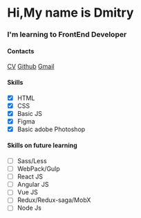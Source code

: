 #  Hi,My name is Dmitry #
### I'm learning to FrontEnd Developer ###
#### Contacts ####
[CV](https://www.onliner.by/)
[Github](https://github.com/BDODINKA)
[Gmail](https://bdodinka1992@gmail.com)
#### Skills ####
- [x] HTML
- [x] CSS
- [x] Basic JS
- [x] Figma
- [x] Basic adobe Photoshop
#### Skills on future learning ####
- [ ] Sass/Less
- [ ] WebPack/Gulp
- [ ] React JS
- [ ] Angular JS
- [ ] Vue JS
- [ ] Redux/Redux-saga/MobX
- [ ] Node Js